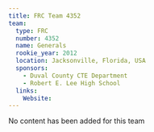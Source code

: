 ```yaml
---
title: FRC Team 4352
team:
  type: FRC
  number: 4352
  name: Generals
  rookie_year: 2012
  location: Jacksonville, Florida, USA
  sponsors:
    - Duval County CTE Department
    - Robert E. Lee High School
  links:
    Website: 
---
```

No content has been added for this team